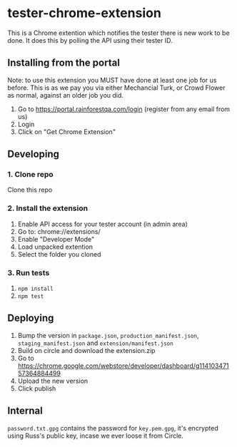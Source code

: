 # tester-chrome-extension

This is a Chrome extention which notifies the tester there is new work to be done. It does this by polling the API using their tester ID.

## Installing from the portal

Note: to use this extension you MUST have done at least one job for us before. This is as we pay you via either Mechancial Turk, or Crowd Flower as normal, against an older job you did.

1. Go to https://portal.rainforestqa.com/login (register from any email from us)
2. Login
3. Click on "Get Chrome Extension"

## Developing

### 1. Clone repo

Clone this repo

### 2. Install the extension

1. Enable API access for your tester account (in admin area)
2. Go to: chrome://extensions/
3. Enable "Developer Mode"
4. Load unpacked extention
5. Select the folder you cloned

### 3. Run tests

1. ``npm install``
2. ``npm test``

## Deploying

1. Bump the version in ``package.json``, ``production_manifest.json``, ``staging_manifest.json`` and ``extension/manifest.json``
2. Build on circle and download the extension.zip
3. Go to https://chrome.google.com/webstore/developer/dashboard/g11410347157364884499
4. Upload the new version
5. Click publish

## Internal 

``password.txt.gpg`` contains the password for ``key.pem.gpg``, it's encrypted using Russ's public key, incase we ever loose it from Circle.